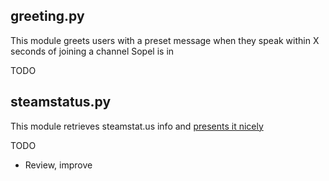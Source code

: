 ## greeting.py ##
This module greets users with a preset message when they speak within X seconds of joining a channel Sopel is in

TODO

## steamstatus.py ##
This module retrieves steamstat.us info and [presents it nicely](https://imgur.com/a/TKnsRLM)

TODO
* Review, improve
